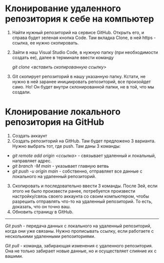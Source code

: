 # Клонирование удаленного репозитория к себе на компьютер

   
1.	Найти нужный репозиторий на сервисе GitHub. Открыть его, и справа будет зеленая кнопка Code. Там вкладка Clone, в ней https - ссылка, ее нужно скопировать. 
2.	Зайти в наш Visual Studio Code, в нужную папку (при необходимости создать ее), далее в терминале ввести команду 

       *git clone <вставить скопированную ссылку>*
 
3.	Git скопирует репозиторий в нашу указанную папку. Кстати, не нужно в ней заранее инициировать репозиторий, все произойдет само. Но! Он будет внутри склонированной папки, не в той, что мы создали.

# Клонирование локального репозитория на GitHub

1.	Создать аккаунт 
2.	Создать репозиторий на GitHub. Там будет предложено 3 варианта. Нужно выбрать тот, где push. Там даны 3 команды:  
* *git remote add origin <ссылка>* - связывает удаленный и локальный, направляет адрес.
* *git branch -M main* - указывает главную ветвь
* *git push -u origin main* - собственно, отправляет все данные с локального на удаленный репозиторий.
3.	Скопировать и последовательно ввести 3 команды. После 3ей, если этого не было произвести ранее, потребуется произвести настройку/связь своего аккаунта со своим компьютером, чтобы разрешить отправлять что-то на удаленный репозиторий. То есть, доказать, что он точно ваш.
4. Обновить страницу в GitHub.

_____
*Git push* - передача данных с локального на удаленный репозиторий, когда они уже связаны. Нужно прописывать ссылку, если работаете с несколькими удаленными репозиториями.

*Git pull* - команда, забирающая изменения с удаленного репозитория. Она не только забирает новые данные, но и осуществляет слияние их с вашими.
